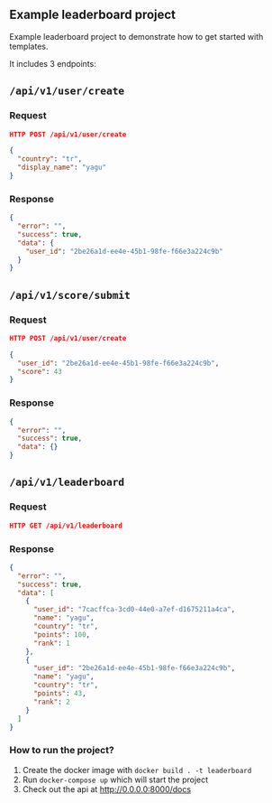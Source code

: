 ## Example leaderboard project

Example leaderboard project to demonstrate how to get started with templates.

It includes 3 endpoints:

## `/api/v1/user/create`

### Request

```json
HTTP POST /api/v1/user/create

{
  "country": "tr",
  "display_name": "yagu"
}
```

### Response

```json
{
  "error": "",
  "success": true,
  "data": {
    "user_id": "2be26a1d-ee4e-45b1-98fe-f66e3a224c9b"
  }
}
```


## `/api/v1/score/submit`


### Request

```json
HTTP POST /api/v1/user/create

{
  "user_id": "2be26a1d-ee4e-45b1-98fe-f66e3a224c9b",
  "score": 43
}
```

### Response

```json
{
  "error": "",
  "success": true,
  "data": {}
}
```




## `/api/v1/leaderboard`

### Request

```json
HTTP GET /api/v1/leaderboard
```

### Response

```json
{
  "error": "",
  "success": true,
  "data": [
    {
      "user_id": "7cacffca-3cd0-44e0-a7ef-d1675211a4ca",
      "name": "yagu",
      "country": "tr",
      "points": 100,
      "rank": 1
    },
    {
      "user_id": "2be26a1d-ee4e-45b1-98fe-f66e3a224c9b",
      "name": "yagu",
      "country": "tr",
      "points": 43,
      "rank": 2
    }
  ]
}
```


### How to run the project?


1. Create the docker image with `docker build . -t leaderboard` 
1. Run `docker-compose up` which will start the project
1. Check out the api at http://0.0.0.0:8000/docs

